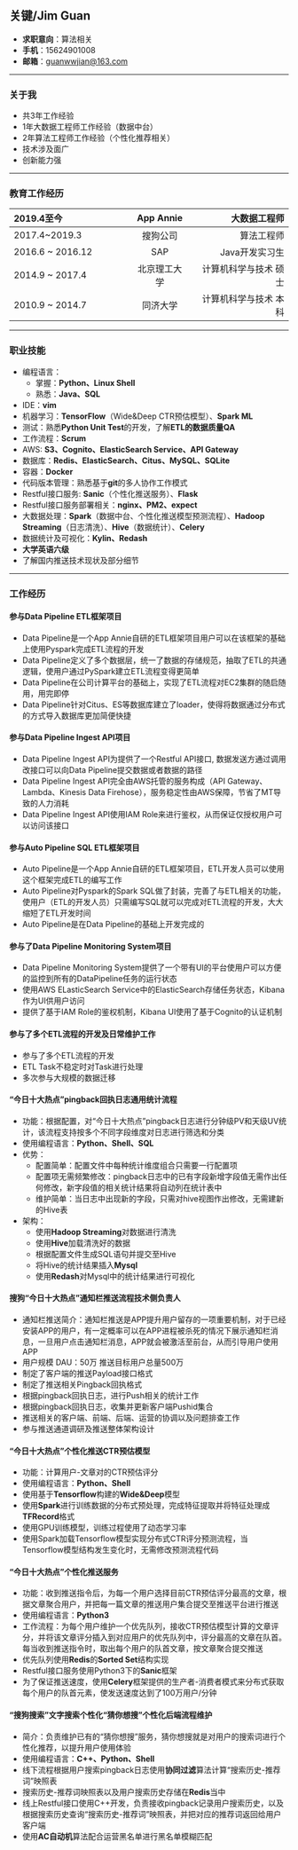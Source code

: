 <html>
<link href="jianli.css"rel="stylesheet"></link>
</html>

关键/Jim Guan
---
- **求职意向**：算法相关
- **手机**：15624901008
- **邮箱**：guanwwjian@163.com

---

### 关于我
- 共3年工作经验
- 1年大数据工程师工作经验（数据中台）
- 2年算法工程师工作经验（个性化推荐相关）
- 技术涉及面广
- 创新能力强

---

### 教育工作经历
<html>
<style>
table th:first-of-type {
	width: 200px;
}
</style>
</html>

|2019.4至今|App Annie|大数据工程师|
|:---|:---:|---:|
|2017.4~2019.3|搜狗公司|算法工程师|
|2016.6 ~ 2016.12|SAP|Java开发实习生|
|2014.9 ~ 2017.4|北京理工大学|计算机科学与技术 硕士|
|2010.9 ~ 2014.7|同济大学|计算机科学与技术 本科|

---

### 职业技能

- 编程语言：
	- 掌握：**Python、Linux Shell**
	- 熟悉：**Java、SQL**
- IDE：**vim**
- 机器学习：**TensorFlow**（Wide&Deep CTR预估模型）、**Spark ML**
- 测试：熟悉**Python Unit Test**的开发，了解**ETL的数据质量QA**
- 工作流程：**Scrum**
- AWS: **S3、Cognito、ElasticSearch Service、API Gateway**
- 数据库：**Redis、ElasticSearch、Citus、MySQL、SQLite**
- 容器：**Docker**
- 代码版本管理：熟悉基于**git**的多人协作工作模式
- Restful接口服务: **Sanic**（个性化推送服务）、**Flask**
- Restful接口服务部署相关：**nginx、PM2、expect**
- 大数据处理：**Spark**（数据中台、个性化推送模型预测流程）、**Hadoop Streaming**（日志清洗）、**Hive**（数据统计）、**Celery**
- 数据统计及可视化：**Kylin、Redash**
- **大学英语六级**
- 了解国内推送技术现状及部分细节

---

### 工作经历
#### 参与Data Pipeline ETL框架项目
- Data Pipeline是一个App Annie自研的ETL框架项目用户可以在该框架的基础上使用Pyspark完成ETL流程的开发
- Data Pipeline定义了多个数据层，统一了数据的存储规范，抽取了ETL的共通逻辑，使用户通过PySpark建立ETL流程变得更简单
- Data Pipeline在公司计算平台的基础上，实现了ETL流程对EC2集群的随启随用，用完即停
- Data Pipeline针对Citus、ES等数据库建立了loader，使得将数据通过分布式的方式导入数据库更加简便快捷

#### 参与Data Pipeline Ingest API项目
- Data Pipeline Ingest API为提供了一个Restful API接口, 数据发送方通过调用改接口可以向Data Pipeline提交数据或者数据的路径
- Data Pipeline Ingest API完全由AWS托管的服务构成（API Gateway、Lambda、Kinesis Data Firehose），服务稳定性由AWS保障，节省了MT导致的人力消耗
- Data Pipeline Ingest API使用IAM Role来进行鉴权，从而保证仅授权用户可以访问该接口

#### 参与Auto Pipeline SQL ETL框架项目
- Auto Pipeline是一个App Annie自研的ETL框架项目，ETL开发人员可以使用这个框架完成ETL的编写工作
- Auto Pipeline对Pyspark的Spark SQL做了封装，完善了与ETL相关的功能，使用户（ETL的开发人员）只需编写SQL就可以完成对ETL流程的开发，大大缩短了ETL开发时间
- Auto Pipeline是在Data Pipeline的基础上开发完成的

#### 参与了Data Pipeline Monitoring System项目
- Data Pipeline Monitoring System提供了一个带有UI的平台使用户可以方便的监控到所有的DataPipeline任务的运行状态
- 使用AWS ELasticSearch Service中的ElasticSearch存储任务状态，Kibana作为UI供用户访问
- 提供了基于IAM Role的鉴权机制，Kibana UI使用了基于Cognito的认证机制

#### 参与了多个ETL流程的开发及日常维护工作
- 参与了多个ETL流程的开发
- ETL Task不稳定时对Task进行处理
- 多次参与大规模的数据迁移

#### “今日十大热点”pingback回执日志通用统计流程
- 功能：根据配置，对“今日十大热点”pingback日志进行分钟级PV和天级UV统计，该流程支持按多个不同字段维度对日志进行筛选和分类
- 使用编程语言：**Python、Shell、SQL**
- 优势：
    - 配置简单：配置文件中每种统计维度组合只需要一行配置项
    - 配置项无需频繁修改：pingback日志中的已有字段新增字段值无需作出任何修改，新字段值的相关统计结果将自动列在统计表中
    - 维护简单：当日志中出现新的字段，只需对hive视图作出修改，无需建新的Hive表
- 架构：
    - 使用**Hadoop Streaming**对数据进行清洗
    - 使用**Hive**加载清洗好的数据
    - 根据配置文件生成SQL语句并提交至Hive
    - 将Hive的统计结果插入**Mysql**
    - 使用**Redash**对Mysql中的统计结果进行可视化

#### 搜狗“今日十大热点”通知栏推送流程技术侧负责人
- 通知栏推送简介：通知栏推送是APP提升用户留存的一项重要机制，对于已经安装APP的用户，有一定概率可以在APP进程被杀死的情况下展示通知栏消息，一旦用户点击通知栏消息，APP就会被激活至前台，从而引导用户使用APP
- 用户规模 DAU：50万 推送目标用户总量500万
- 制定了客户端的推送Payload接口格式
- 制定了推送相关Pingback回执格式
- 根据pingback回执日志，进行Push相关的统计工作
- 根据pingback回执日志，收集并更新客户端Pushid集合
- 推送相关的客户端、前端、后端、运营的协调以及问题排查工作
- 参与推送通道调研及推送整体架构设计

#### “今日十大热点”个性化推送CTR预估模型
- 功能：计算用户-文章对的CTR预估评分
- 使用编程语言：**Python、Shell**
- 使用基于**Tensorflow**构建的**Wide&Deep**模型
- 使用**Spark**进行训练数据的分布式预处理，完成特征提取并将特征处理成**TFRecord**格式
- 使用GPU训练模型，训练过程使用了动态学习率
- 使用Spark加载Tensorflow模型实现分布式CTR评分预测流程，当Tensorflow模型结构发生变化时，无需修改预测流程代码

#### “今日十大热点”个性化推送服务
- 功能：收到推送指令后，为每一个用户选择目前CTR预估评分最高的文章，根据文章聚合用户，并把每一篇文章的推送用户集合提交至推送平台进行推送
- 使用编程语言：**Python3**
- 工作流程：为每个用户维护一个优先队列，接收CTR预估模型计算的文章评分，并将该文章评分插入到对应用户的优先队列中，评分最高的文章在队首。每当收到推送指令时，取出每个用户的队首文章，按文章聚合提交推送
- 优先队列使用**Redis**的**Sorted Set**结构实现
- Restful接口服务使用Python3下的**Sanic**框架
- 为了保证推送速度，使用**Celery**框架提供的生产者-消费者模式来分布式获取每个用户的队首元素，使发送速度达到了100万用户/分钟

#### “搜狗搜索”文字搜索个性化“猜你想搜”个性化后端流程维护
- 简介：负责维护已有的“猜你想搜”服务，猜你想搜就是对用户的搜索词进行个性化推荐，以提升用户使用体验
- 使用编程语言：**C++、Python、Shell**
- 线下流程根据用户搜索pingback日志使用**协同过滤**算法计算“搜索历史-推荐词”映照表
- 搜索历史-推荐词映照表以及用户搜索历史存储在**Redis**当中
- 线上Restful接口使用C++开发，负责接收pingback记录用户搜索历史，以及根据搜索历史查询“搜索历史-推荐词”映照表，并把对应的推荐词返回给用户客户端
- 使用**AC自动机**算法配合运营黑名单进行黑名单模糊匹配
